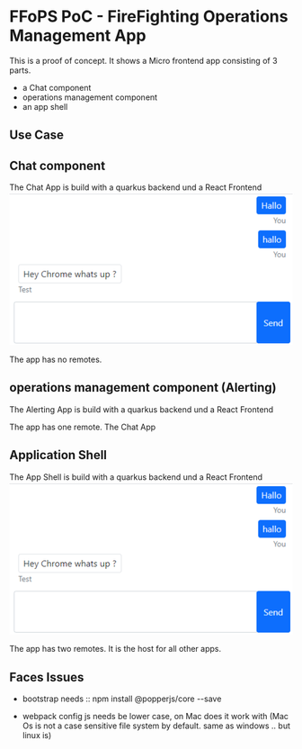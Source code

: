 # FFoPS PoC - FireFighting Operations Management App

This is a proof of concept. It shows a Micro frontend app consisting of 3 parts.

- a Chat component
- operations management component
- an app shell

## Use Case



## Chat component

The Chat App is build with a quarkus backend und a React Frontend
![chat UI](images/chat/chat.png "Chat UI")

The app has no remotes.

## operations management component (Alerting)

The Alerting App is build with a quarkus backend und a React Frontend


The app has one remote. The Chat App

## Application Shell

The App Shell is build with a quarkus backend und a React Frontend
![chat UI](images/chat/chat.png "Chat UI")

The app has two remotes. It is the host for all other apps.
## Faces Issues

* bootstrap needs :: npm install @popperjs/core --save
+ webpack config js needs be lower case, on Mac does it work with (Mac Os is not a case sensitive file system by default. same as windows .. but linux is)  
